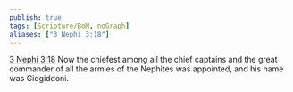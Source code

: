 ```yaml
---
publish: true
tags: [Scripture/BoM, noGraph]
aliases: ["3 Nephi 3:18"]
---
```

[3 Nephi 3:18](https://churchofjesuschrist.org/study/scriptures/bofm/3-ne/3?lang=eng&id=p18#p18) Now the chiefest among all the chief captains and the great commander of all the armies of the Nephites was appointed, and his name was Gidgiddoni.
